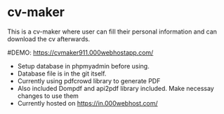 # cv-maker
This is a cv-maker where user can fill their personal information and can download the cv afterwards. 

#DEMO: 
https://cvmaker911.000webhostapp.com/
<br>
* Setup database in phpmyadmin before using.
* Database file is in the git itself.
* Currently using pdfcrowd library to generate PDF
* Also included Dompdf and api2pdf library included. Make necessay changes to use them
* Currently hosted on https://in.000webhost.com/
